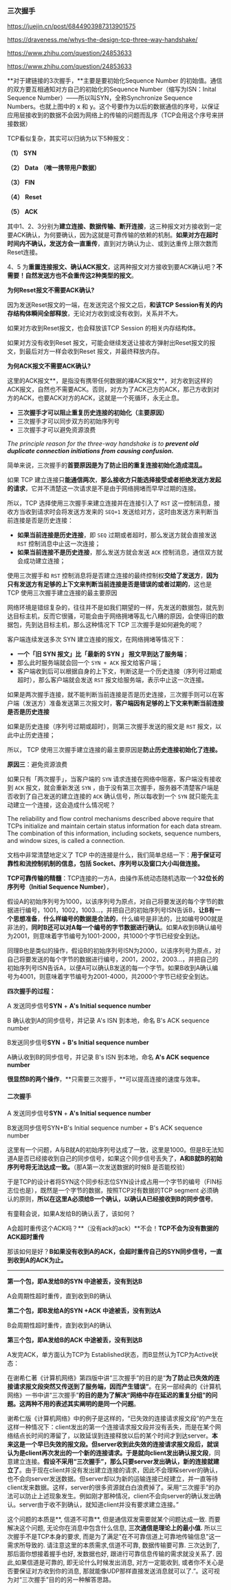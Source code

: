 ### 三次握手

https://juejin.cn/post/6844903987313901575

https://draveness.me/whys-the-design-tcp-three-way-handshake/

https://www.zhihu.com/question/24853633

https://www.zhihu.com/question/24853633



**对于建链接的3次握手，**主要是要初始化Sequence Number 的初始值。通信的双方要互相通知对方自己的初始化的Sequence Number（缩写为ISN：Inital Sequence Number）——所以叫SYN，全称Synchronize Sequence Numbers。也就上图中的 x 和 y。这个号要作为以后的数据通信的序号，以保证应用层接收到的数据不会因为网络上的传输的问题而乱序（TCP会用这个序号来拼接数据）





TCP看似复杂，其实可以归纳为以下5种报文： 

**（1）**   **SYN**

**（2）**   **Data** **（唯一携带用户数据）**

**（3）**   **FIN**

**（4）**   **Reset**

**（5）**   **ACK**

其中1、2、3分别为**建立连接、数据传输、断开连接**，这三种报文对方接收到一定要ACK确认，为何要确认，因为这就是可靠传输的依赖的机制。**如果对方在超时时间内不确认，发送方会一直重传**，直到对方确认为止、或到达重传上限次数而Reset连接。

 4、5 为**重置连接报文、确认ACK报文**，这两种报文对方接收到要ACK确认吧？**不需要！自然发送方也不会重传这2种类型的报文**。

**为何Reset报文不需要ACK确认?**

因为发送Reset报文的一端，在发送完这个报文之后，**和该TCP Session有关的内存结构体瞬间全部释放**，无论对方收到或没有收到，关系并不大。

如果对方收到Reset报文，也会释放该TCP Session 的相关内存结构体。

如果对方没有收到Reset 报文，可能会继续发送让接收方弹射出Reset报文的报文，到最后对方一样会收到Reset 报文，并最终释放内存。

**为何ACK报文不需要ACK确认?**

这里的ACK报文**，是指没有携带任何数据的裸ACK报文**，对方收到这样的ACK报文，自然也不需要ACK。否则，对方为了ACK己方的ACK，那己方收到对方的ACK，也要ACK对方的ACK，这就是一个死循环，永无止息。







- **三次握手才可以阻止重复历史连接的初始化（主要原因）**
- 三次握手才可以同步双方的初始序列号
- 三次握手才可以避免资源浪费



*The principle reason for the three-way handshake is to **prevent old duplicate connection initiations from causing confusion.***

简单来说，三次握手的**首要原因是为了防止旧的重复连接初始化造成混乱。**

如果 TCP 建立连接只**能通信两次**，**那么接收方只能选择接受或者拒绝发送方发起的请求**，它并不清楚这一次请求是不是由于网络拥堵而早早过期的连接。



所以，TCP 选择使用三次握手来建立连接并在连接引入了 `RST` 这一控制消息，接收方当收到请求时会将发送方发来的 `SEQ+1` 发送给对方，这时由发送方来判断当前连接是否是历史连接：

- **如果当前连接是历史连接**，即 `SEQ` 过期或者超时，那么发送方就会直接发送 `RST` 控制消息中止这一次连接；
- **如果当前连接不是历史连接**，那么发送方就会发送 `ACK` 控制消息，通信双方就会成功建立连接；

使用三次握手和 `RST` 控制消息将是否建立连接的最终控制权**交给了发送方**，**因为只有发送方有足够的上下文来判断当前连接是否是错误的或者过期的**，这也是 TCP 使用三次握手建立连接的最主要原因





网络环境是错综复杂的，往往并不是如我们期望的一样，先发送的数据包，就先到达目标主机，反而它很骚，可能会由于网络拥堵等乱七八糟的原因，会使得旧的数据包，先到达目标主机，那么这种情况下 TCP 三次握手是如何避免的呢？

客户端连续发送多次 SYN 建立连接的报文，在网络拥堵等情况下：

- **一个「旧 SYN 报文」比「最新的 SYN 」 报文早到达了服务端**；
- 那么此时服务端就会回一个 `SYN + ACK` 报文给客户端；
- 客户端收到后可以根据自身的上下文，判断这是一个历史连接（序列号过期或超时），那么客户端就会发送 `RST` 报文给服务端，表示中止这一次连接。

如果是两次握手连接，就不能判断当前连接是否是历史连接，三次握手则可以在客户端（发送方）准备发送第三次报文时，**客户端因有足够的上下文来判断当前连接是否是历史连接**

如果是历史连接（序列号过期或超时），则第三次握手发送的报文是 `RST` 报文，以此中止历史连接；

所以， TCP 使用三次握手建立连接的最主要原因是**防止历史连接初始化了连接。**



**原因三**：避免资源浪费

如果只有「两次握手」，当客户端的 `SYN` 请求连接在网络中阻塞，客户端没有接收到 `ACK` 报文，就会重新发送 `SYN` ，由于没有第三次握手，服务器不清楚客户端是否收到了自己发送的建立连接的 `ACK` 确认信号，所以每收到一个 `SYN` 就只能先主动建立一个连接，这会造成什么情况呢？







The reliability and flow control mechanisms described above require that TCPs initialize and maintain certain status information for each data stream. The combination of this information, including sockets, sequence numbers, and window sizes, is called a connection.

文档中非常清楚地定义了 TCP 中的连接是什么，我们简单总结一下：**用于保证可靠性和流控制机制的信息，包括 Socket、序列号以及窗口大小叫做连接。**



**TCP可靠传输的精髓**：TCP连接的一方A，由操作系统动态随机选取一个**32位长的序列号（Initial Sequence Number）**，

假设A的初始序列号为1000，以该序列号为原点，对自己将要发送的每个字节的数据进行编号，1001，1002，1003…，并把自己的初始序列号ISN告诉B，**让B有一个思想准备**，**什么样编号的数据是合法的**，什么编号是非法的，比如编号900就是非法的，**同时B还可以对A每一个编号的字节数据进行确认**。如果A收到B确认编号为2001，则意味着字节编号为1001-2000，共1000个字节已经安全到达。

同理B也是类似的操作，假设B的初始序列号ISN为2000，以该序列号为原点，对自己将要发送的每个字节的数据进行编号，2001，2002，2003…，并把自己的初始序列号ISN告诉A，以便A可以确认B发送的每一个字节。如果B收到A确认编号为4001，则意味着字节编号为2001-4000，共2000个字节已经安全到达。



**四次握手的过程：**

A 发送同步信号**SYN** + **A's Initial sequence number**

B 确认收到A的同步信号，并记录 A's ISN 到本地，命名 B's ACK sequence number

B发送同步信号**SYN** + **B's Initial sequence number**

A确认收到B的同步信号，并记录 B's ISN 到本地，命名 **A's ACK sequence number**

**很显然B的两个操作**，**只需要三次握手，**可以提高连接的速度与效率。



#### 二次握手

A 发送同步信号**SYN** + **A's Initial sequence number**

B发送同步信号SYN+B's Initial sequence number + B's ACK sequence number

这里有一个问题，A与B就A的初始序列号达成了一致，这里是1000。但是B无法知道A是否已经接收到自己的同步信号，如果这个同步信号丢失了，**A和B就B的初始序列号将无法达成一致。**（那A第一次发送数据的时候B 是否能校验）

于是TCP的设计者将SYN这个同步标志位SYN设计成占用一个字节的编号（FIN标志位也是），既然是一个字节的数据，按照TCP对有数据的TCP segment 必须确认的原则，**所以在这里A必须给B一个确认，以确认A已经接收到B的同步信号**。

有童鞋会说，如果A发给B的确认丢了，该如何？

A会超时重传这个ACK吗？**（没有ack的ack）**不会！**TCP不会为没有数据的ACK超时重传**

那该如何是好？**B如果没有收到A的ACK，会超时重传自己的SYN同步信号，一直到收到A的ACK为止。**



------

**第一个包，即A发给B的SYN 中途被丢，没有到达B**

A会周期性超时重传，直到收到B的确认

**第二个包，即B发给A的SYN +ACK 中途被丢，没有到达A**

B会周期性超时重传，直到收到A的确认

**第三个包，即A发给B的ACK 中途被丢，没有到达B**

A发完ACK，单方面认为TCP为 Established状态，而B显然认为TCP为Active状态：



























在谢希仁著《计算机网络》第四版中讲“三次握手”的目的是“**为了防止已失效的连接请求报文段突然又传送到了服务端，因而产生错误”**。在另一部经典的《计算机网络》一书中讲“三次握手”**的目的是为了解决“网络中存在延迟的重复分组”的问题。这两种不用的表述其实阐明的是同一个问题**。

谢希仁版《计算机网络》中的例子是这样的，“已失效的连接请求报文段”的产生在这样一种情况下：client发出的第一个连接请求报文段并没有丢失，而是在某个网络结点长时间的滞留了，以致延误到连接释放以后的某个时间才到达server。**本来这是一个早已失效的报文段。但server收到此失效的连接请求报文段后，就误认为是client再次发出的一个新的连接请求。于是就向client发出确认报文段**，同意建立连接。**假设不采用“三次握手”，那么只要server发出确认，新的连接就建立了**。由于现在client并没有发出建立连接的请求，因此不会理睬server的确认，也不会向server发送数据。但server却以为新的运输连接已经建立，并一直等待client发来数据。这样，server的很多资源就白白浪费掉了。采用“三次握手”的办法可以防止上述现象发生。例如刚才那种情况，client不会向server的确认发出确认。server由于收不到确认，就知道client并没有要求建立连接。”



这个问题的本质是**, 信道不可靠**, 但是通信双发需要就某个问题达成一致. 而要解决这个问题,  无论你在消息中包含什么信息, **三次通信是理论上的最小值.** 所以三次握手不是TCP本身的要求, 而是为了满足"在不可靠信道上可靠地传输信息"这一需求所导致的. 请注意这里的本质需求,信道不可靠, 数据传输要可靠. 三次达到了, 那后面你想接着握手也好, 发数据也好, 跟进行可靠信息传输的需求就没关系了. 因此,如果信道是可靠的, 即无论什么时候发出消息, 对方一定能收到, 或者你不关心是否要保证对方收到你的消息, 那就能像UDP那样直接发送消息就可以了.”。这可视为对“三次握手”目的的另一种解答思路。


